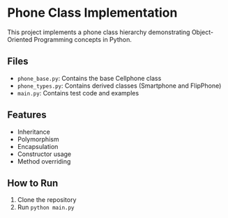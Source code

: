 # Phone Class Implementation

This project implements a phone class hierarchy demonstrating Object-Oriented Programming concepts in Python.

## Files
- `phone_base.py`: Contains the base Cellphone class
- `phone_types.py`: Contains derived classes (Smartphone and FlipPhone)
- `main.py`: Contains test code and examples

## Features
- Inheritance
- Polymorphism
- Encapsulation
- Constructor usage
- Method overriding

## How to Run
1. Clone the repository
2. Run `python main.py`
